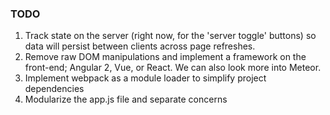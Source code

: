 ### TODO

1. Track state on the server (right now, for the 'server toggle' buttons) so data will persist between clients across page refreshes.
2. Remove raw DOM manipulations and implement a framework on the front-end; Angular 2, Vue, or React. We can also look more into Meteor.
3. Implement webpack as a module loader to simplify project dependencies
4. Modularize the app.js file and separate concerns